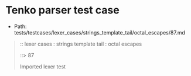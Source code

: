 # Tenko parser test case

- Path: tests/testcases/lexer_cases/strings_template_tail/octal_escapes/87.md

> :: lexer cases : strings template tail : octal escapes
>
> ::> 87
>
> Imported lexer test
>
> <template tail> FourToSeven OctalDigit eol/eof

## FAIL

## Input

`````js
`${"-->"}\40
`````

## Output

_Note: the whole output block is auto-generated. Manual changes will be overwritten!_

Below follow outputs in four parsing modes: sloppy mode, strict mode script goal, module goal, web compat mode (always sloppy).

Note that the output parts are auto-generated by the test runner to reflect actual result.

### Sloppy mode

Parsed with script goal and as if the code did not start with strict mode header.

`````
throws: Lexer error!
    Illegal legacy octal escape in template, where octal escapes are never allowed

`${"-->"}\40
        ^------- error
`````

### Strict mode

Parsed with script goal but as if it was starting with `"use strict"` at the top.

_Output same as sloppy mode._

### Module goal

Parsed with the module goal.

_Output same as sloppy mode._

### Web compat mode

Parsed in sloppy script mode but with the web compat flag enabled.

_Output same as sloppy mode._
